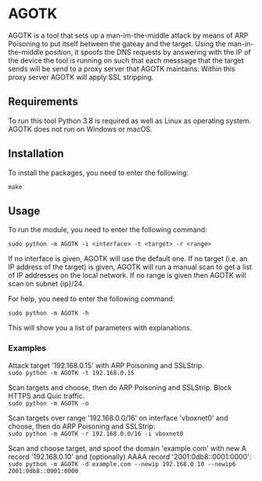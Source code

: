# AGOTK
AGOTK is a tool that sets up a man-im-the-middle attack by means of ARP Poisoning to put itself between the gateay and the target. Using the man-in-the-middle position, it spoofs the DNS requests by answering with the IP of the device the tool is running on such that each messsage that the target sends will be send to a proxy server that AGOTK maintains. Within this proxy server AGOTK will apply SSL stripping.

## Requirements
To run this tool Python 3.8 is required as well as Linux as operating system.
AGOTK does not run on Windows or macOS.

## Installation
To install the packages, you need to enter the following:

```make```

## Usage
To run the module, you need to enter the following command:

```sudo python -m AGOTK -i <interface> -t <target> -r <range>```

If no interface is given, AGOTK will use the default one. If no target (i.e. an IP address of the target) is given, AGOTK will run a manual scan to get a list of IP addresses on the local network. If no range is given then AGOTK will scan on subnet {ip}/24.

For help, you need to enter the following command:

```sudo python -m AGOTK -h```

This will show you a list of parameters with explanations.

### Examples
Attack target '192.168.0.15' with ARP Poisoning and SSLStrip.  
```sudo python -m AGOTK -t 192.168.0.15```

Scan targets and choose, then do ARP Poisoning and SSLStrip. Block HTTPS and Quic traffic.  
```sudo python -m AGOTK -o```

Scan targets over range '192.168.0.0/16' on interface 'vboxnet0' and choose, then do ARP Poisoning and SSLStrip:  
```sudo python -m AGOTK -r 192.168.0.0/16 -i vboxnet0```

Scan and choose target, and spoof the domain 'example.com' with new A record '192.168.0.10' and (optionally) AAAA record '2001:0db8::0001:0000':  
```sudo python -m AGOTK -d example.com --newip 192.168.0.10 --newip6 2001:0db8::0001:0000``` 
